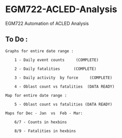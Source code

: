 # EGM722-ACLED-Analysis
 
 EGM722 Automation of ACLED Analysis

 ## To Do : 

    Graphs for entire date range : 

        1 - Daily event counts     (COMPLETE)
            
        2 - Daily fatalities      (COMPLETE)
            
        3 - Daily activity  by force     (COMPLETE)
        
        4 - Oblast count vs fatalities  (DATA READY)
            
    Map for entire date range : 
    
        5 - Oblast count vs fatalities (DATA READY)
            
    Maps for Dec - Jan  vs  Feb - Mar:

        6/7 - Counts in hexbins
            
        8/9 - Fatalities in hexbins